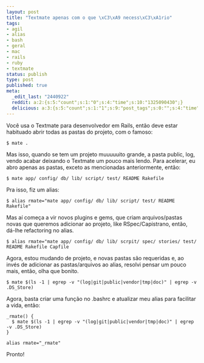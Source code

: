 ```yaml
---
layout: post
title: "Textmate apenas com o que \xC3\xA9 necess\xC3\xA1rio"
tags:
- agil
- alias
- bash
- geral
- mac
- rails
- ruby
- textmate
status: publish
type: post
published: true
meta:
  _edit_last: "2440922"
  reddit: a:2:{s:5:"count";s:1:"0";s:4:"time";s:10:"1325090430";}
  delicious: a:3:{s:5:"count";s:1:"1";s:9:"post_tags";s:0:"";s:4:"time";s:10:"1297446887";}
---
```

Você usa o Textmate para desenvolvedor em Rails, então deve estar habituado abrir todas as pastas do projeto, com o famoso:

	$ mate .

Mas isso, quando se tem um projeto muuuuuito grande, a pasta public, log, vendo acabar deixando o Textmate um pouco mais lendo. Para acelerar, eu abro apenas as pastas, exceto as mencionadas anteriormente, então:

	$ mate app/ config/ db/ lib/ script/ test/ README Rakefile

Pra isso, fiz um alias:

	$ alias rmate="mate app/ config/ db/ lib/ script/ test/ README Rakefile"

Mas aí começa a vir novos plugins e gems, que criam arquivos/pastas novas que queremos adicionar ao projeto, like RSpec/Capistrano, então, dá-lhe refactoring no alias.

	$ alias rmate="mate app/ config/ db/ lib/ scrpit/ spec/ stories/ test/ README Rakefile Capfile

Agora, estou mudando de projeto, e novas pastas são requeridas e, ao invés de adicionar as pastas/arquivos ao alias, resolvi pensar um pouco mais, então, olha que bonito.

	$ mate $(ls -1 | egrep -v "(log|git|public|vendor|tmp|doc)" | egrep -v .DS_Store)

Agora, basta criar uma função no .bashrc e atualizar meu alias para facilitar a vida, então:

	_rmate() {
	  $ mate $(ls -1 | egrep -v "(log|git|public|vendor|tmp|doc)" | egrep -v .DS_Store)
	}

	alias rmate="_rmate"

Pronto!

